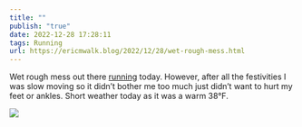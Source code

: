 ```yaml
---
title: ""
publish: "true"
date: 2022-12-28 17:28:11
tags: Running
url: https://ericmwalk.blog/2022/12/28/wet-rough-mess.html
---
```


Wet rough mess out there [running](http://www.strava.com/activities/8304540726) today. However, after all the festivities I was slow moving so it didn’t bother me too much just didn’t want to hurt my feet or ankles. Short weather today as it was a warm 38°F.


![](https://ericmwalk.blog/uploads/2022/8fd3286dd0.jpg)